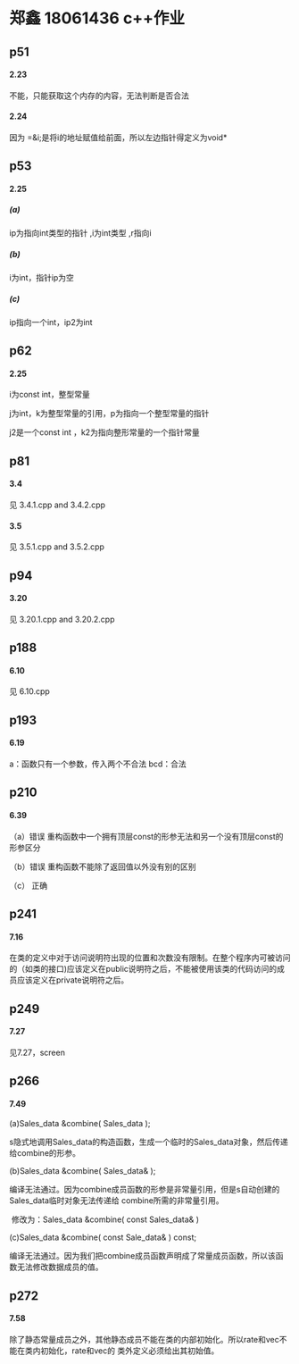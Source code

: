 # 郑鑫 18061436 c++作业



## p51

#### 2.23

不能，只能获取这个内存的内容，无法判断是否合法

#### 2.24

因为 =&i;是将i的地址赋值给前面，所以左边指针得定义为void*

## p53

#### 2.25

#####  (a)

ip为指向int类型的指针 ,i为int类型 ,r指向i

#####  (b)

i为int，指针ip为空

##### (c)

ip指向一个int，ip2为int

## p62

#### 2.25

i为const int，整型常量

j为int，k为整型常量的引用，p为指向一个整型常量的指针

j2是一个const int ，k2为指向整形常量的一个指针常量

## p81

#### 3.4

见 3.4.1.cpp   and   3.4.2.cpp

#### 3.5

见 3.5.1.cpp   and   3.5.2.cpp

## p94

#### 3.20

见  3.20.1.cpp   and  3.20.2.cpp

## p188

#### 6.10

见  6.10.cpp

## p193

#### 6.19

a：函数只有一个参数，传入两个不合法   bcd：合法 

## p210

#### 6.39

（a）错误   重构函数中一个拥有顶层const的形参无法和另一个没有顶层const的形参区分

（b）错误   重构函数不能除了返回值以外没有别的区别

（c） 正确

## p241

#### 7.16

在类的定义中对于访问说明符出现的位置和次数没有限制。在整个程序内可被访问的（如类的接口)应该定义在public说明符之后，不能被使用该类的代码访问的成员应该定义在private说明符之后。

## p249

#### 7.27

见7.27，screen

## p266

#### 7.49

(a)Sales_data &combine( Sales_data );

​	s隐式地调用Sales_data的构造函数，生成一个临时的Sales_data对象，然后传递给combine的形参。

(b)Sales_data &combine( Sales_data& );

​	编译无法通过。因为combine成员函数的形参是非常量引用，但是s自动创建的Sales_data临时对象无法传递给	combine所需的非常量引用。

​	修改为：Sales_data &combine( const Sales_data& ) 

(c)Sales_data &combine( const Sale_data& ) const;

​	编译无法通过。因为我们把combine成员函数声明成了常量成员函数，所以该函数无法修改数据成员的值。

## p272

#### 7.58

​	除了静态常量成员之外，其他静态成员不能在类的内部初始化。所以rate和vec不能在类内初始化，rate和vec的	类外定义必须给出其初始值。